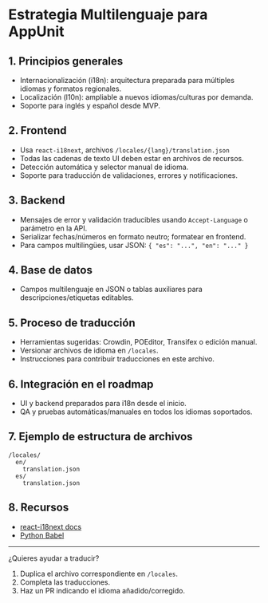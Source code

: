 # Estrategia Multilenguaje para AppUnit

## 1. Principios generales

- Internacionalización (i18n): arquitectura preparada para múltiples idiomas y formatos regionales.
- Localización (l10n): ampliable a nuevos idiomas/culturas por demanda.
- Soporte para inglés y español desde MVP.

## 2. Frontend

- Usa `react-i18next`, archivos `/locales/{lang}/translation.json`
- Todas las cadenas de texto UI deben estar en archivos de recursos.
- Detección automática y selector manual de idioma.
- Soporte para traducción de validaciones, errores y notificaciones.

## 3. Backend

- Mensajes de error y validación traducibles usando `Accept-Language` o parámetro en la API.
- Serializar fechas/números en formato neutro; formatear en frontend.
- Para campos multilingües, usar JSON: `{ "es": "...", "en": "..." }`

## 4. Base de datos

- Campos multilenguaje en JSON o tablas auxiliares para descripciones/etiquetas editables.

## 5. Proceso de traducción

- Herramientas sugeridas: Crowdin, POEditor, Transifex o edición manual.
- Versionar archivos de idioma en `/locales`.
- Instrucciones para contribuir traducciones en este archivo.

## 6. Integración en el roadmap

- UI y backend preparados para i18n desde el inicio.
- QA y pruebas automáticas/manuales en todos los idiomas soportados.

## 7. Ejemplo de estructura de archivos

```
/locales/
  en/
    translation.json
  es/
    translation.json
```

## 8. Recursos

- [react-i18next docs](https://react.i18next.com/)
- [Python Babel](https://babel.pocoo.org/)

---

¿Quieres ayudar a traducir?  
1. Duplica el archivo correspondiente en `/locales`.
2. Completa las traducciones.
3. Haz un PR indicando el idioma añadido/corregido.